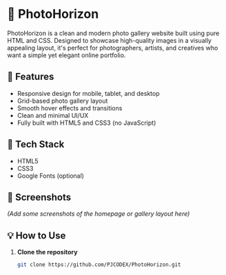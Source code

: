 # 📸 PhotoHorizon

PhotoHorizon is a clean and modern photo gallery website built using pure HTML and CSS. Designed to showcase high-quality images in a visually appealing layout, it's perfect for photographers, artists, and creatives who want a simple yet elegant online portfolio.

## 🚀 Features

- Responsive design for mobile, tablet, and desktop
- Grid-based photo gallery layout
- Smooth hover effects and transitions
- Clean and minimal UI/UX
- Fully built with HTML5 and CSS3 (no JavaScript)

## 🔧 Tech Stack

- HTML5
- CSS3
- Google Fonts (optional)

## 📸 Screenshots

*(Add some screenshots of the homepage or gallery layout here)*

## 💡 How to Use

1. **Clone the repository**
   ```bash
   git clone https://github.com/PJCODEX/PhotoHorizon.git
